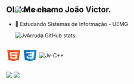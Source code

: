 ## Olá! Me chamo João Victor.


- 🔭 Estudando Sistemas de Informação - UEMG

  ![JvArruda GitHub stats](https://github-readme-stats.vercel.app/api?username=jvarrudx&show_icons=true&theme=radical)

  <div style="position: relative;">
  <img src="https://cdn.discordapp.com/attachments/1065442104798629979/1117061659324850256/4c6935b23f7353534bd92f00982c7398.gif" alt="GIF animado" style="width: 225px; position: absolute; top: -100px;">
</div>



  

<div style="display: inline_block"><br>
  
  <img align="center" alt="Jv-HTML" height="30" width="40" src="https://raw.githubusercontent.com/devicons/devicon/master/icons/html5/html5-original.svg">
  <img align="center" alt="Jv-CSS" height="30" width="40" src="https://raw.githubusercontent.com/devicons/devicon/master/icons/css3/css3-original.svg">
  <img align="center" alt="Jv-C++" height="30" width="40" src="https://cdn.jsdelivr.net/gh/devicons/devicon/icons/cplusplus/cplusplus-original.svg" />
  
  </div>
             
  ##    

  <div> 
  <a href="https://instagram.com/jv.arrudx" target="_blank"><img src="https://img.shields.io/badge/-Instagram-%23E4405F?style=for-the-badge&logo=instagram&logoColor=white" target="_blank"></a>
  <a href = "mailto:joaovictorcostaarruda@gmail.com"><img src="https://img.shields.io/badge/-Gmail-%23333?style=for-the-badge&logo=gmail&logoColor=white" target="_blank"></a>
    
</div>







            
          
